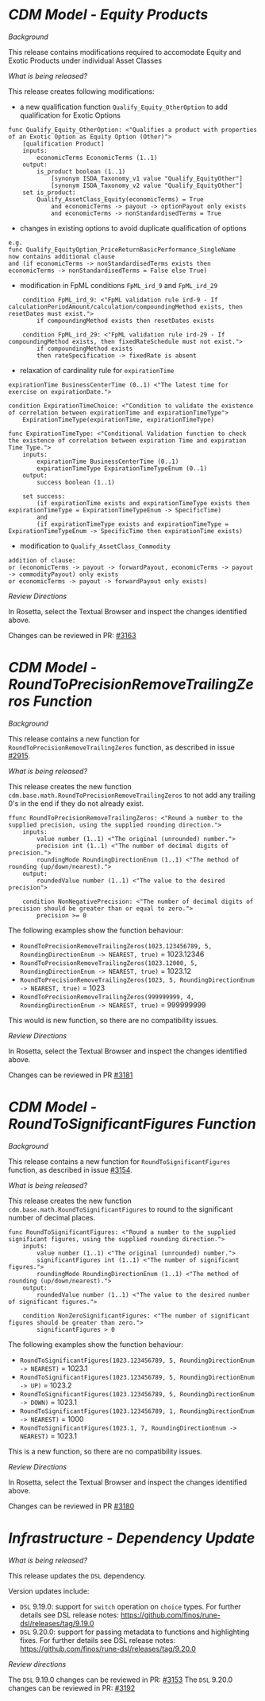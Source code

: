 # *CDM Model - Equity Products*

_Background_

This release contains modifications required to accomodate Equity and Exotic Products under individual Asset Classes

_What is being released?_

This release creates following modifications:
- a new qualification function `Qualify_Equity_OtherOption` to add qualification for Exotic Options
```
func Qualify_Equity_OtherOption: <"Qualifies a product with properties of an Exotic Option as Equity Option (Other)">
    [qualification Product]
    inputs:
        economicTerms EconomicTerms (1..1)
    output:
        is_product boolean (1..1)
            [synonym ISDA_Taxonomy_v1 value "Qualify_EquityOther"]
            [synonym ISDA_Taxonomy_v2 value "Qualify_EquityOther"]
    set is_product:
        Qualify_AssetClass_Equity(economicTerms) = True
            and economicTerms -> payout -> optionPayout only exists
            and economicTerms -> nonStandardisedTerms = True

```
- changes in existing options to avoid duplicate qualification of options
```
e.g.
func Qualify_EquityOption_PriceReturnBasicPerformance_SingleName
now contains additional clause
and (if economicTerms -> nonStandardisedTerms exists then economicTerms -> nonStandardisedTerms = False else True)
```

- modification in FpML conditions `FpML_ird_9` and `FpML_ird_29`
```
    condition FpML_ird_9: <"FpML validation rule ird-9 - If calculationPeriodAmount/calculation/compoundingMethod exists, then resetDates must exist.">
        if compoundingMethod exists then resetDates exists

    condition FpML_ird_29: <"FpML validation rule ird-29 - If compoundingMethod exists, then fixedRateSchedule must not exist.">
        if compoundingMethod exists
        then rateSpecification -> fixedRate is absent
```
- relaxation of cardinality rule for `expirationTime`
```
expirationTime BusinessCenterTime (0..1) <"The latest time for exercise on expirationDate.">

condition ExpirationTimeChoice: <"Condition to validate the existence of correlation between expirationTime and expirationTimeType">
    ExpirationTimeType(expirationTime, expirationTimeType)

func ExpirationTimeType: <"Conditional Validation function to check the existence of correlation between expiration Time and expiration Time Type.">
    inputs: 
        expirationTime BusinessCenterTime (0..1)
        expirationTimeType ExpirationTimeTypeEnum (0..1)
    output: 
        success boolean (1..1)
    
    set success:
        (if expirationTime exists and expirationTimeType exists then expirationTimeType = ExpirationTimeTypeEnum -> SpecificTime)
        and 
        (if expirationTimeType exists and expirationTimeType = ExpirationTimeTypeEnum -> SpecificTime then expirationTime exists) 

```
- modification to `Qualify_AssetClass_Commodity`
```
addition of clause:
or (economicTerms -> payout -> forwardPayout, economicTerms -> payout -> commodityPayout) only exists
or economicTerms -> payout -> forwardPayout only exists)
```
_Review Directions_

In Rosetta, select the Textual Browser and inspect the changes identified above.

Changes can be reviewed in PR: [#3163](https://github.com/finos/common-domain-model/issues/3163)


# *CDM Model - RoundToPrecisionRemoveTrailingZeros Function*

_Background_

This release contains a new function for `RoundToPrecisionRemoveTrailingZeros` function, as described in issue [#2915](https://github.com/finos/common-domain-model/issues/2915#issuecomment-2393577467).

_What is being released?_

This release creates the new function `cdm.base.math.RoundToPrecisionRemoveTrailingZeros` to not add any trailing 0's in the end if they do not already exist.

```
ffunc RoundToPrecisionRemoveTrailingZeros: <"Round a number to the supplied precision, using the supplied rounding direction.">
    inputs:
        value number (1..1) <"The original (unrounded) number.">
        precision int (1..1) <"The number of decimal digits of precision.">
        roundingMode RoundingDirectionEnum (1..1) <"The method of rounding (up/down/nearest).">
    output:
        roundedValue number (1..1) <"The value to the desired precision">

    condition NonNegativePrecision: <"The number of decimal digits of precision should be greater than or equal to zero.">
        precision >= 0
```

The following examples show the function behaviour:
- `RoundToPrecisionRemoveTrailingZeros(1023.123456789, 5, RoundingDirectionEnum -> NEAREST, true)` = 1023.12346
- `RoundToPrecisionRemoveTrailingZeros(1023.12000, 5, RoundingDirectionEnum -> NEAREST, true)` = 1023.12
- `RoundToPrecisionRemoveTrailingZeros(1023, 5, RoundingDirectionEnum -> NEAREST, true)` = 1023
- `RoundToPrecisionRemoveTrailingZeros(999999999, 4, RoundingDirectionEnum -> NEAREST, true)` = 999999999

This would is new function, so there are no compatibility issues.

_Review Directions_

In Rosetta, select the Textual Browser and inspect the changes identified above.

Changes can be reviewed in PR [#3181](https://github.com/finos/common-domain-model/pull/3181)

# *CDM Model - RoundToSignificantFigures Function*

_Background_

This release contains a new function for `RoundToSignificantFigures` function, as described in issue [#3154](https://github.com/finos/common-domain-model/issues/3154).

_What is being released?_

This release creates the new function `cdm.base.math.RoundToSignificantFigures` to round to the significant number of decimal places.

```
func RoundToSignificantFigures: <"Round a number to the supplied significant figures, using the supplied rounding direction.">
    inputs:
        value number (1..1) <"The original (unrounded) number.">
        significantFigures int (1..1) <"The number of significant figures.">
        roundingMode RoundingDirectionEnum (1..1) <"The method of rounding (up/down/nearest).">
    output:
        roundedValue number (1..1) <"The value to the desired number of significant figures.">
        
    condition NonZeroSignificantFigures: <"The number of significant figures should be greater than zero.">
        significantFigures > 0
```

The following examples show the function behaviour:
- `RoundToSignificantFigures(1023.123456789, 5, RoundingDirectionEnum -> NEAREST)` = 1023.1
- `RoundToSignificantFigures(1023.123456789, 5, RoundingDirectionEnum -> UP)` = 1023.2
- `RoundToSignificantFigures(1023.123456789, 5, RoundingDirectionEnum -> DOWN)` = 1023.1
- `RoundToSignificantFigures(1023.123456789, 1, RoundingDirectionEnum -> NEAREST)` = 1000
- `RoundToSignificantFigures(1023.1, 7, RoundingDirectionEnum -> NEAREST)` = 1023.1

This is a new function, so there are no compatibility issues.

_Review Directions_

In Rosetta, select the Textual Browser and inspect the changes identified above.

Changes can be reviewed in PR [#3180](https://github.com/finos/common-domain-model/pull/3180)

# _Infrastructure - Dependency Update_

_What is being released?_

This release updates the `DSL` dependency.

Version updates include:
- `DSL` 9.19.0: support for `switch` operation on `choice` types. For further details see DSL release notes: https://github.com/finos/rune-dsl/releases/tag/9.19.0
- `DSL` 9.20.0: support for passing metadata to functions and highlighting fixes. For further details see DSL release notes: https://github.com/finos/rune-dsl/releases/tag/9.20.0

_Review directions_

The `DSL` 9.19.0 changes can be reviewed in PR: [#3153](https://github.com/finos/common-domain-model/pull/3153)
The `DSL` 9.20.0 changes can be reviewed in PR: [#3192](https://github.com/finos/common-domain-model/pull/3192)
